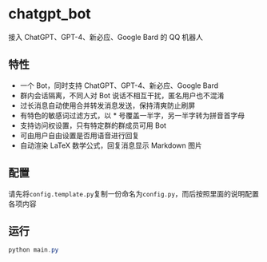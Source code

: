 # chatgpt_bot
 接入 ChatGPT、GPT-4、新必应、Google Bard 的 QQ 机器人

## 特性

- 一个 Bot，同时支持 ChatGPT、GPT-4、新必应、Google Bard
- 群内会话隔离，不同人对 Bot 说话不相互干扰，匿名用户也不混淆
- 过长消息自动使用合并转发消息发送，保持清爽防止刷屏
- 有特色的敏感词过滤方式，以 * 号覆盖一半字，另一半字转为拼音首字母
- 支持访问权设置，只有特定群的群成员可用 Bot
- 可由用户自由设置是否用语音进行回复
- 自动渲染 LaTeX 数学公式，回复消息显示 Markdown 图片

## 配置

请先将`config.template.py`复制一份命名为`config.py`，而后按照里面的说明配置各项内容

## 运行

```powershell
python main.py
```

